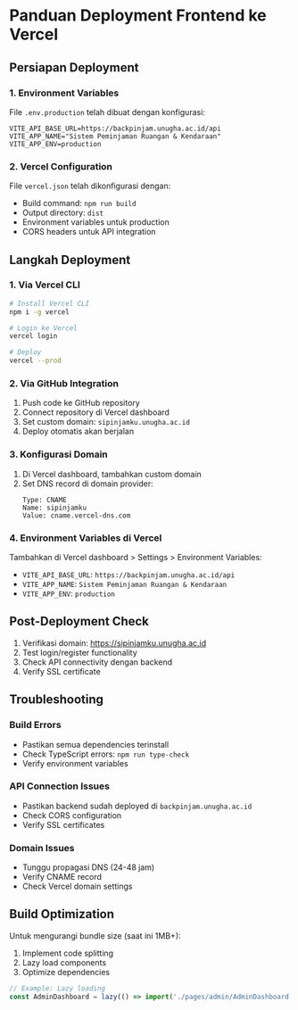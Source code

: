 # Panduan Deployment Frontend ke Vercel

## Persiapan Deployment

### 1. Environment Variables
File `.env.production` telah dibuat dengan konfigurasi:
```
VITE_API_BASE_URL=https://backpinjam.unugha.ac.id/api
VITE_APP_NAME="Sistem Peminjaman Ruangan & Kendaraan"
VITE_APP_ENV=production
```

### 2. Vercel Configuration
File `vercel.json` telah dikonfigurasi dengan:
- Build command: `npm run build`
- Output directory: `dist`
- Environment variables untuk production
- CORS headers untuk API integration

## Langkah Deployment

### 1. Via Vercel CLI
```bash
# Install Vercel CLI
npm i -g vercel

# Login ke Vercel
vercel login

# Deploy
vercel --prod
```

### 2. Via GitHub Integration
1. Push code ke GitHub repository
2. Connect repository di Vercel dashboard
3. Set custom domain: `sipinjamku.unugha.ac.id`
4. Deploy otomatis akan berjalan

### 3. Konfigurasi Domain
1. Di Vercel dashboard, tambahkan custom domain
2. Set DNS record di domain provider:
   ```
   Type: CNAME
   Name: sipinjamku
   Value: cname.vercel-dns.com
   ```

### 4. Environment Variables di Vercel
Tambahkan di Vercel dashboard > Settings > Environment Variables:
- `VITE_API_BASE_URL`: `https://backpinjam.unugha.ac.id/api`
- `VITE_APP_NAME`: `Sistem Peminjaman Ruangan & Kendaraan`
- `VITE_APP_ENV`: `production`

## Post-Deployment Check

1. Verifikasi domain: https://sipinjamku.unugha.ac.id
2. Test login/register functionality
3. Check API connectivity dengan backend
4. Verify SSL certificate

## Troubleshooting

### Build Errors
- Pastikan semua dependencies terinstall
- Check TypeScript errors: `npm run type-check`
- Verify environment variables

### API Connection Issues
- Pastikan backend sudah deployed di `backpinjam.unugha.ac.id`
- Check CORS configuration
- Verify SSL certificates

### Domain Issues
- Tunggu propagasi DNS (24-48 jam)
- Verify CNAME record
- Check Vercel domain settings

## Build Optimization

Untuk mengurangi bundle size (saat ini 1MB+):
1. Implement code splitting
2. Lazy load components
3. Optimize dependencies

```javascript
// Example: Lazy loading
const AdminDashboard = lazy(() => import('./pages/admin/AdminDashboard'))
```